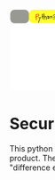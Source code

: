 <div style="; position: relative;top:0; left: 650px;"><img src="https://github.com/ShuDiamonds/Security-camera/blob/master/image/python_illustration.svg" height="150"</div>

# Security-camera
This python code is a security camera program using USB Web Cam. in this product. The system output the mp4 video which is captured with "difference extraction" technology.


